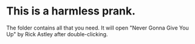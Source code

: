 # This is a harmless prank.

The folder contains all that you need. It will open "Never Gonna Give You Up" by Rick Astley after double-clicking.
